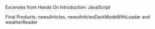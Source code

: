 Excersies from Hands On Introduction: JavaScript

Final Products: newsArticles, newsArticlesDarkModeWithLoader and weatherReader
